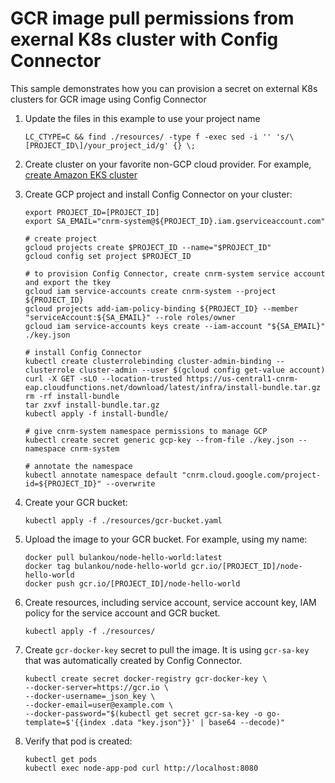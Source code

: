 # GCR image pull permissions from exernal K8s cluster with Config Connector

This sample demonstrates how you can provision a secret on external K8s clusters for GCR image using Config Connector

1. Update the files in this example to use your project name
    ```
    LC_CTYPE=C && find ./resources/ -type f -exec sed -i '' 's/\[PROJECT_ID\]/your_project_id/g' {} \;
    ```

1. Create cluster on your favorite non-GCP cloud provider. For example, [create Amazon EKS cluster](https://docs.aws.amazon.com/eks/latest/userguide/create-cluster.html)
1. Create GCP project and install Config Connector on your cluster:

    ```
    export PROJECT_ID=[PROJECT_ID]
    export SA_EMAIL="cnrm-system@${PROJECT_ID}.iam.gserviceaccount.com"

    # create project
    gcloud projects create $PROJECT_ID --name="$PROJECT_ID"
    gcloud config set project $PROJECT_ID

    # to provision Config Connector, create cnrm-system service account and export the tkey
    gcloud iam service-accounts create cnrm-system --project ${PROJECT_ID}
    gcloud projects add-iam-policy-binding ${PROJECT_ID} --member "serviceAccount:${SA_EMAIL}" --role roles/owner
    gcloud iam service-accounts keys create --iam-account "${SA_EMAIL}" ./key.json

    # install Config Connector
    kubectl create clusterrolebinding cluster-admin-binding --clusterrole cluster-admin --user $(gcloud config get-value account)
    curl -X GET -sLO --location-trusted https://us-central1-cnrm-eap.cloudfunctions.net/download/latest/infra/install-bundle.tar.gz
    rm -rf install-bundle
    tar zxvf install-bundle.tar.gz
    kubectl apply -f install-bundle/

    # give cnrm-system namespace permissions to manage GCP
    kubectl create secret generic gcp-key --from-file ./key.json --namespace cnrm-system

    # annotate the namespace
    kubectl annotate namespace default "cnrm.cloud.google.com/project-id=${PROJECT_ID}" --overwrite
    ```
1. Create your GCR bucket: 
    ```
    kubectl apply -f ./resources/gcr-bucket.yaml
    ```
1. Upload the image to your GCR bucket. For example, using my name:
    ```
    docker pull bulankou/node-hello-world:latest
    docker tag bulankou/node-hello-world gcr.io/[PROJECT_ID]/node-hello-world
    docker push gcr.io/[PROJECT_ID]/node-hello-world
    ```

1. Create resources, including service account, service account key, IAM policy for the service account and GCR bucket.
    ```
    kubectl apply -f ./resources/
    ```

1. Create `gcr-docker-key` secret to pull the image. It is using `gcr-sa-key` that was automatically created by Config Connector.
    ```
    kubectl create secret docker-registry gcr-docker-key \
    --docker-server=https://gcr.io \
    --docker-username=_json_key \
    --docker-email=user@example.com \
    --docker-password="$(kubectl get secret gcr-sa-key -o go-template=$'{{index .data "key.json"}}' | base64 --decode)"
    ```
1. Verify that pod is created:
    ```
    kubectl get pods
    kubectl exec node-app-pod curl http://localhost:8080
    ```
